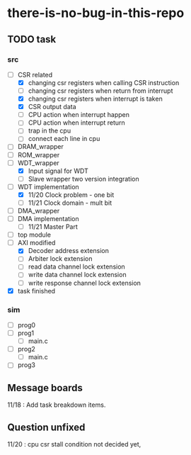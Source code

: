 # there-is-no-bug-in-this-repo

## TODO task

### src

- [ ] CSR related
  - [x] changing csr registers when calling CSR instruction
  - [ ] changing csr registers when return from interrupt
  - [x] changing csr registers when interrupt is taken
  - [x] CSR output data
  - [ ] CPU action when interrupt happen
  - [ ] CPU action when interrupt return
  - [ ] trap in the cpu
  - [ ] connect each line in cpu
- [ ] DRAM_wrapper
- [ ] ROM_wrapper
- [ ] WDT_wrapper
  - [x] Input signal for WDT
  - [ ] Slave wrapper two version integration
- [ ] WDT implementation
  - [x] 11/20 Clock problem - one bit
  - [ ] 11/21 Clock domain - mult bit
- [ ] DMA_wrapper
- [ ] DMA implementation
  - [ ] 11/21 Master Part
- [ ] top module
- [ ] AXI modified
  - [x] Decoder address extension
  - [ ] Arbiter lock extension
  - [ ] read data channel lock extension
  - [ ] write data channel lock extension
  - [ ] write response channel lock extension
- [x] task finished

### sim

- [ ] prog0
- [ ] prog1
  - [ ] main.c
- [ ] prog2
  - [ ] main.c
- [ ] prog3

## Message boards

11/18 : Add task breakdown items.

## Question unfixed

11/20 : cpu csr stall condition not decided yet, 
